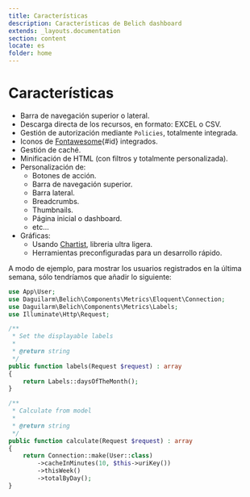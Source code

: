 ```yaml
---
title: Características
description: Características de Belich dashboard
extends: _layouts.documentation
section: content
locate: es
folder: home
---
```


# Características 

- Barra de navegación superior o lateral.
- Descarga directa de los recursos, en formato: EXCEL o CSV.
- Gestión de autorización mediante `Policies`, totalmente integrada.
- Iconos de [Fontawesome](https://origin.fontawesome.com){#id} integrados.
- Gestión de caché.
- Minificación de HTML (con filtros y totalmente personalizada).
- Personalización de:
    + Botones de acción.
    + Barra de navegación superior.
    + Barra lateral.
    + Breadcrumbs.
    + Thumbnails.
    + Página inicial o dashboard.
    + etc...
- Gráficas:
    + Usando [Chartist](https://gionkunz.github.io/chartist-js/index.html), libreria ultra ligera.
    + Herramientas preconfiguradas para un desarrollo rápido.

A modo de ejemplo, para mostrar los usuarios registrados en la última semana, sólo tendríamos que añadir lo siguiente:

```php
use App\User;
use Daguilarm\Belich\Components\Metrics\Eloquent\Connection;
use Daguilarm\Belich\Components\Metrics\Labels;
use Illuminate\Http\Request;

/**
 * Set the displayable labels
 *
 * @return string
 */
public function labels(Request $request) : array
{
    return Labels::daysOfTheMonth();
}

/**
 * Calculate from model
 *
 * @return string
 */
public function calculate(Request $request) : array
{
    return Connection::make(User::class)
        ->cacheInMinutes(10, $this->uriKey())
        ->thisWeek()
        ->totalByDay();
}
```
